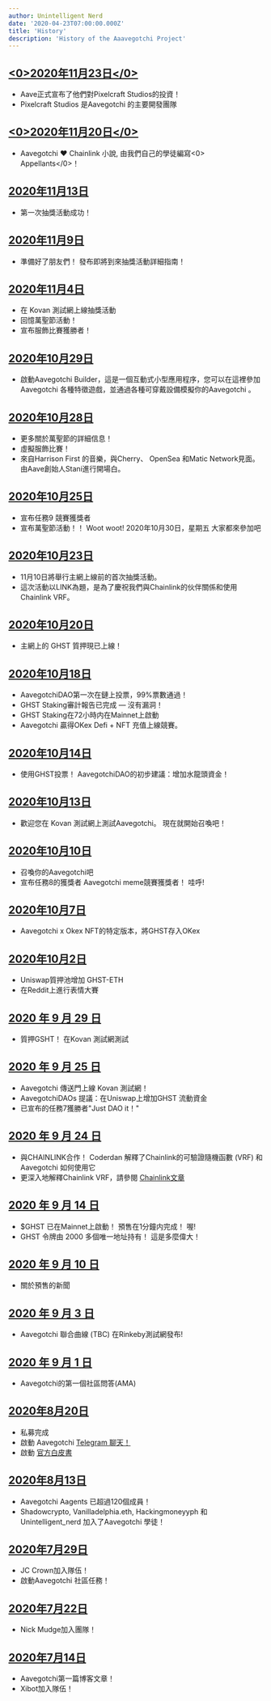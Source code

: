 ```yaml
---
author: Unintelligent Nerd
date: '2020-04-23T07:00:00.000Z'
title: 'History'
description: 'History of the Aaavegotchi Project'
---
```


## [<0>2020年11月23日</0>](https://medium.com/aave/aave-takes-stake-in-aavegotchis-pixelcraft-studios-a136fbe475f)
* Aave正式宣布了他們對Pixelcraft Studios的投資！
* Pixelcraft Studios 是Aavegotchi 的主要開發團隊

## [<0>2020年11月20日</0>](https://aavegotchi.medium.com/anon-and-the-green-ticket-5776969b3a69)
* Aavegotchi ❤ Chainlink 小說, 由我們自己的學徒編寫<0> Appellants</0>！

## [2020年11月13日](https://aavegotchi.medium.com/aavegotchi-chainlink-raffle-you-just-won-af87712f1018)
* 第一次抽獎活動成功！

## [2020年11月9日](https://aavegotchi.medium.com/aavegotchi-raffles-a-frenly-guide-66f624c9bc60)
* 準備好了朋友們！ 發布即將到來抽獎活動詳細指南！

## [2020年11月4日](https://aavegotchi.medium.com/aavegotchi-community-update-15-3e63b3b0426c)
* 在 Kovan 測試網上線抽獎活動
* 回憶萬聖節活動！
* 宣布服飾比賽獲勝者！

## [2020年10月29日](https://aavegotchi.medium.com/aavegotchi-dev-update-3-mission-10-46bd59837936)
* 啟動Aavegotchi Builder，這是一個互動式小型應用程序，您可以在這裡參加Aavegotchi 各種特徵遊戲，並通過各種可穿戴設備模擬你的Aavegotchi 。

## [2020年10月28日](https://aavegotchi.medium.com/get-spooky-with-aavegotchi-this-friday-oct-30th-c38eb4420039)
* 更多關於萬聖節的詳細信息！
* 虛擬服飾比賽！
* 來自Harrison First 的音樂，與Cherry、 OpenSea 和Matic Network見面。 由Aave創始人Stani進行開場白。

## [2020年10月25日](https://aavegotchi.medium.com/aavegotchi-community-update-14-859a88b1bc6a)
* 宣布任務9 競賽獲獎者
* 宣布萬聖節活動！！ Woot woot! 2020年10月30日，星期五 大家都來參加吧

## [2020年10月23日](https://aavegotchi.medium.com/prizes-quantities-for-nov-10-raffle-revealed-faq-86ea6f644c5c)
* 11月10日將舉行主網上線前的首次抽獎活動。
* 這次活動以LINK為題，是為了慶祝我們與Chainlink的伙伴關係和使用Chainlink VRF。

## [2020年10月20日](https://aavegotchi.medium.com/stake-ghst-make-frens-live-on-ethereum-mainnet-658bd507d67b)
* 主網上的 GHST 質押現已上線！

## [2020年10月18日](https://aavegotchi.medium.com/aavegotchi-community-update-13-cd8ceeb1083b)
* AavegotchiDAO第一次在鏈上投票，99%票數通過！
* GHST Staking審計報告已完成 — 沒有漏洞！
* GHST Staking在72小時内在Mainnet上啟動
* Aavegotchi 贏得OKex Defi + NFT 充值上線競賽。

## [2020年10月14日](https://aavegotchi.medium.com/vote-with-ghst-aavegotchidaos-inaugural-proposal-opens-oct-15-80fa623d88a9)
* 使用GHST投票！ AavegotchiDAO的初步建議：增加水龍頭資金！

## [2020年10月13日](https://aavegotchi.medium.com/aavegotchi-dev-update-2-8750b11d5d5a)
* 歡迎您在 Kovan 測試網上測試Aavegotchi。 現在就開始召喚吧！

## [2020年10月10日](https://aavegotchi.medium.com/aavegotchi-community-update-12-7f85605e33dd)
* 召喚你的Aavegotchi吧
* 宣布任務8的獲獎者 Aavegotchi meme競賽獲獎者！ 哇呼!

## [2020年10月7日](https://aavegotchi.medium.com/win-special-edition-aavegotchi-x-okex-wearable-nfts-d41728e1f7d2)
* Aavegotchi x Okex NFT的特定版本，將GHST存入OKex

## [2020年10月2日](https://aavegotchi.medium.com/aavegotchi-community-update-11-cf7e6f656c1e)
* Uniswap質押池增加 GHST-ETH
* 在Reddit上進行表情大賽

## [2020 年 9 月 29 日](https://aavegotchi.medium.com/stake-ghst-make-frens-96502967d40)
* 質押GSHT！ 在Kovan 測試網測試

## [2020 年 9 月 25 日](https://aavegotchi.medium.com/aavegotchi-community-update-10-d0b8af0df301)
* Aavegotchi 傳送門上線 Kovan 測試網！
* AavegotchiDAOs 提議：在Uniswap上增加GHST 流動資金
* 已宣布的任務7獲勝者"Just DAO it！"

## [2020 年 9 月 24 日](https://aavegotchi.medium.com/aavegotchi-game-mechanics-make-full-use-of-chainlink-vrf-3eb01ceaeaca)
* 與CHAINLINK合作！ Coderdan 解釋了Chainlink的可驗證隨機函數 (VRF) 和 Aavegotchi 如何使用它
* 更深入地解釋Chainlink VRF，請參閱 [Chainlink文章](https://blog.chain.link/verifiable-random-functions-vrf-random-number-generation-rng-feature/)

## [2020 年 9 月 14 日](https://aavegotchi.medium.com/aavegotchi-community-update-9-3c297c4ae645)
* $GHST 已在Mainnet上啟動！ 預售在1分鐘内完成！ 喔!
* GHST 令牌由 2000 多個唯一地址持有！ 這是多麼偉大！

## [2020 年 9 月 10 日](https://aavegotchi.medium.com/aavegotchi-ghst-token-distribution-pre-launch-primer-58f0c06ab045)
* 關於預售的新聞

## [2020 年 9 月 3 日](https://aavegotchi.medium.com/aavegotchi-community-update-8-8e2bcba353b9)
* Aavegotchi 聯合曲線 (TBC) 在Rinkeby測試網發布!

## [2020 年 9 月 1 日](https://aavegotchi.medium.com/aavegotchi-community-update-7-a8f1ce2b297d)
* Aavegotchi的第一個社區問答(AMA)

## [2020年8月20日](https://aavegotchi.medium.com/aavegotchi-community-update-6-ecece9ba73de)
* 私募完成
* 啟動 Aavegotchi [Telegram 聊天！](https://t.me/aavegotchi)
* 啟動 [官方白皮書](https://drive.google.com/file/d/186zOapKeHNNJ9y8LIByQQ64rs0eJUlEF/view)

## [2020年8月13日](https://aavegotchi.medium.com/aavegotchi-community-update-5-39d240b3bd13)
* Aavegotchi Aagents 已超過120個成員！
* Shadowcrypto, Vanilladelphia.eth, Hackingmoneyyph 和 Unintelligent_nerd 加入了Aavegotchi 學徒！

## [2020年7月29日](https://aavegotchi.medium.com/aavegotchi-community-update-3-4d733e8275e)
* JC Crown加入隊伍！
* 啟動Aavegotchi 社區任務！

## [2020年7月22日](https://aavegotchi.medium.com/aavegotchi-community-update-2-d995189ff1a4)
* Nick Mudge加入團隊！

## [2020年7月14日](https://aavegotchi.medium.com/aavegotchi-weekly-update-1-2195bd16da33)
* Aavegotchi第一篇博客文章！
* Xibot加入隊伍！